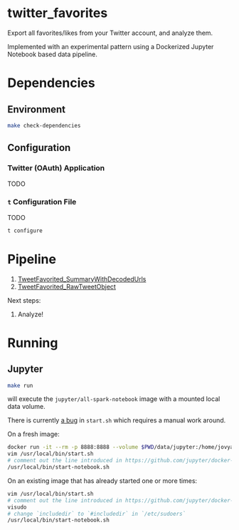 # twitter_favorites

Export all favorites/likes from your Twitter account, and analyze them.

Implemented with an experimental pattern using a Dockerized Jupyter Notebook based data pipeline.


# Dependencies

## Environment

```bash
make check-dependencies
```

## Configuration

### Twitter (OAuth) Application

TODO

### `t` Configuration File

TODO

```bash
t configure
```

# Pipeline

1. [TweetFavorited_SummaryWithDecodedUrls](data/jupyter/TweetFavorited_SummaryWithDecodedUrls.ipynb)
1. [TweetFavorited_RawTweetObject](data/jupyter/TweetFavorited_RawTweetObject.ipynb)

Next steps:

1. Analyze!

# Running

## Jupyter

```bash
make run
```

will execute the `jupyter/all-spark-notebook` image with a mounted local data volume.

There is currently [a bug](https://github.com/jupyter/docker-stacks/issues/400) in `start.sh` which requires a manual work around.

On a fresh image:

```bash
docker run -it --rm -p 8888:8888 --volume $PWD/data/jupyter:/home/jovyan/work -e GRANT_SUDO=yes --user root jupyter/all-spark-notebook /bin/bash
vim /usr/local/bin/start.sh
# comment out the line introduced in https://github.com/jupyter/docker-stacks/commit/4947f58181ff3c6747e9697b57830895a90c6cbd
/usr/local/bin/start-notebook.sh
```

On an existing image that has already started one or more times: 

```bash
vim /usr/local/bin/start.sh
# comment out the line introduced in https://github.com/jupyter/docker-stacks/commit/4947f58181ff3c6747e9697b57830895a90c6cbd
visudo
# change `includedir` to `#includedir` in `/etc/sudoers`
/usr/local/bin/start-notebook.sh
```

